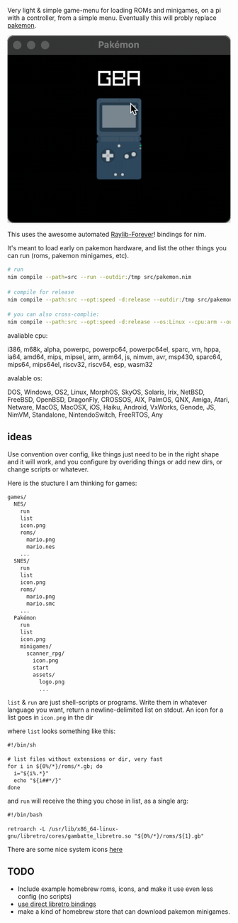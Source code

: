 Very light & simple game-menu for loading ROMs and minigames, on a pi with a controller, from a simple menu. Eventually this will probly replace [pakemon](https://github.com/notnullgames/pakemon).

![demo](./demo.gif)

This uses the awesome automated [Raylib-Forever](https://github.com/Guevara-chan/Raylib-Forever)! bindings for nim.

It's meant to load early on pakemon hardware, and list the other things you can run (roms, pakemon minigames, etc).


```sh
# run
nim compile --path=src --run --outdir:/tmp src/pakemon.nim

# compile for release
nim compile --path:src --opt:speed -d:release --outdir:/tmp src/pakemon.nim

# you can also cross-complie:
nim compile --path:src --opt:speed -d:release --os:Linux --cpu:arm --outdir:/tmp src/pakemon.nim
```

avaliable cpu:

i386, m68k, alpha, powerpc, powerpc64, powerpc64el, sparc, vm, hppa, ia64, amd64, mips, mipsel, arm, arm64, js, nimvm, avr, msp430, sparc64, mips64, mips64el, riscv32, riscv64, esp, wasm32

avalable os:

DOS, Windows, OS2, Linux, MorphOS, SkyOS, Solaris, Irix, NetBSD, FreeBSD, OpenBSD, DragonFly, CROSSOS, AIX, PalmOS, QNX, Amiga, Atari, Netware, MacOS, MacOSX, iOS, Haiku, Android, VxWorks, Genode, JS, NimVM, Standalone, NintendoSwitch, FreeRTOS, Any


## ideas

Use convention over config, like things just need to be in the right shape and it will work, and you configure by overiding things or add new dirs, or change scripts or whatever.

Here is the stucture I am thinking for games:

```
games/
  NES/
    run
    list
    icon.png
    roms/
      mario.png
      mario.nes
    ...
  SNES/
    run
    list
    icon.png
    roms/
      mario.png
      mario.smc
    ...
  Pakémon
    run
    list
    icon.png
    minigames/
      scanner_rpg/
        icon.png
        start
        assets/
          logo.png
          ...
````

`list` & `run` are just shell-scripts or programs. Write them in whatever language you want, return a newline-delimited list on stdout. An icon for a list goes in `icon.png` in the dir

where `list` looks something like this:

```
#!/bin/sh

# list files without extensions or dir, very fast
for i in ${0%/*}/roms/*.gb; do
  i="${i%.*}"
  echo "${i##*/}"
done

```

and `run` will receive the thing you chose in list, as a single arg:

```
#!/bin/bash

retroarch -L /usr/lib/x86_64-linux-gnu/libretro/cores/gambatte_libretro.so "${0%/*}/roms/${1}.gb"
```

There are some nice system icons [here](https://github.com/baxysquare/baxy-retroarch-themes/tree/master/bytheme/FlatUX/src/png/128)

## TODO

- Include example homebrew roms, icons, and make it use even less config (no scripts)
- [use direct libretro bindings](https://github.com/RobLoach/raylib-libretro/blob/master/example/raylib-libretro-basic.c)
- make a kind of homebrew store that can download pakemon minigames.

